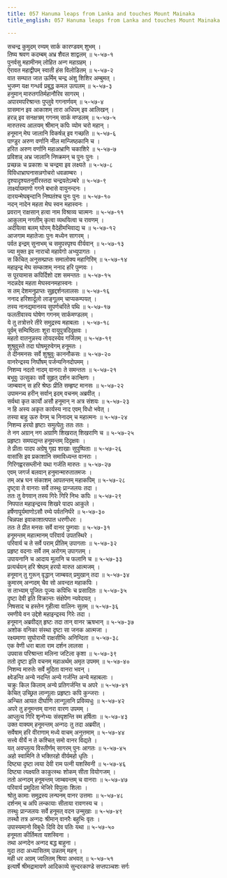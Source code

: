 ```yaml
---
title: 057 Hanuma leaps from Lanka and touches Mount Mainaka
title_english: 057 Hanuma leaps from Lanka and touches Mount Mainaka

---
```


<div class="audioEmbed"  caption="श्रीराम-हरिसीताराममूर्ति-घनपाठिभ्यां वचनम्" src="https://archive.org/download/Ramayana-recitation-Sriram-harisItArAmamUrti-Ghanapaati-v2/Kanda_5/Kanda_5_SK-057-Hanuma_leaps_from_Lanka_and_touches_Mount_Mainaka.mp3"></div>

सचन्द्र कुमुदम् रम्यम् सार्क कारण्डवम् शुभम् ।  
तिष्य श्रवण कदम्बम् अभ्र शैवल शाद्वलम् ॥ ५-५७-१  
पुनर्वसु महामीनम् लोहित अन्ग महाग्रहम् ।  
ऐरावत महाद्वीपम् स्वाती हंस विलोडितम् ॥ ५-५७-२  
वात सम्घात जात ऊर्मिम् चन्द्र अंशु शिशिर अम्बुमत् ।  
भुजम्ग यक्ष गन्धर्व प्रबुद्ध कमल उत्पलम् ॥ ५-५७-३  
हनुमान् मारुतगतिर्महानौरिव सागरम् ।  
अपारमपरिश्रान्तः पुप्लुवे गगनार्णवम् ॥ ५-५७-४  
ग्रासमान इव आकाशम् तारा अधिपम् इव आलिखन् ।  
हरन्न् इव सनक्षत्रम् गगनम् सार्क मण्डलम् ॥ ५-५७-५  
मारुतस्य आलयम् श्रीमान् कपिः व्योम चरो महान् ।  
हनूमान् मेघ जालानि विकर्षन्न् इव गच्छति ॥ ५-५७-६  
पाण्डुर अरुण वर्णानि नील मान्जिष्ठकानि च ।  
हरित अरुण वर्णानि महाअभ्राणि चकाशिरे ॥ ५-५७-७  
प्रविशन्न् अभ्र जालानि निष्क्रमन् च पुनः पुनः ।  
प्रच्छन्नः च प्रकाशः च चन्द्रमा इव लक्ष्यते ॥ ५-५७-८  
विविधाभ्राघनासन्नगोचरो धवळाम्बरः ।  
दृश्यादृश्यतनुर्वीरस्तदा चन्द्रयतेऽम्बरे ॥ ५-५७-९  
तार्क्ष्यायमाणो गगने बभासे वायुनन्दनः ।  
दारयन्मेघबृन्दानि निष्पतंश्च पुनः पुनः ॥ ५-५७-१०  
नदन् नादेन महता मेघ स्वन महास्वनः ।  
प्रवरान् राक्षसान् हत्वा नाम विश्राव्य चात्मनः ॥ ५-५७-११  
आकुलाम् नगतीम् कृत्वा व्यथयित्वा च रावणम् ।  
अर्दयित्वा बलम् घोरम् वैदेहीमभिवाद्य च ॥ ५-५७-१२  
आजगाम महातेजाः पुनः मध्येन सागरम् ।  
पर्वत इन्द्रम् सुनाभम् च समुपस्पृश्य वीर्यवान् ॥ ५-५७-१३  
ज्या मुक्त इव नाराचो महावेगो अभ्युपागतः ।  
स किंचित् अनुसम्प्राप्तः समालोक्य महागिरिम् ॥ ५-५७-१४  
महाइन्द्र मेघ सम्काशम् ननाद हरि पुम्गवः ।  
स पूरयामास कपिर्दिशो दश समन्ततः ॥ ५-५७-१५  
नदन्नदेव महता मेघस्वनमहास्वनः ।  
स तम् देशमनुप्राप्तः सुहृद्दर्शनलालसः ॥ ५-५७-१६  
ननाद हरिशार्दूलो लाङ्गूलम् चाप्यकम्पयत् ।  
तस्य नानद्यमानस्य सुपर्णचरिते पथि ॥ ५-५७-१७  
फलतीवास्य घोषेण गगनम् सार्कमण्डलम् ।  
ये तु तत्रोत्तरे तीरे समुद्रस्य महाबलाः । ५-५७-१८  
पूर्वम् सम्विष्ठिताः शूरा वायुपुत्रदिदृक्षवः ।  
महतो वातनुन्नस्य तोयदस्येव गर्जितम् ॥ ५-५७-१९  
शुश्रुवुस्ते तदा घोषमूरुवेगम् हनूमतः ।  
ते दीनमनसः सर्वे शुश्रुवुः काननौकसः ॥ ५-५७-२०  
वानरेन्द्रस्य निर्घोषम् पर्जन्यनिनदोपमम् ।  
निशम्य नदतो नादम् वानराः ते समन्ततः ॥ ५-५७-२१  
बभूवुः उत्सुकाः सर्वे सुहृत् दर्शन कान्क्षिणः ।  
जाम्बवान् स हरि श्रेष्ठः प्रीति सम्हृष्ट मानसः ॥ ५-५७-२२  
उपामन्त्र्य हरीन् सर्वान् इदम् वचनम् अब्रवीत् ।  
सर्वथा कृत कार्यो असौ हनूमान् न अत्र संशयः ॥ ५-५७-२३  
न हि अस्य अकृत कार्यस्य नाद एवम् विधो भवेत् ।  
तस्या बाहु ऊरु वेगम् च निनादम् च महात्मनः ॥ ५-५७-२४  
निशम्य हरयो हृष्टाः समुत्पेतुः ततः ततः ।  
ते नग अग्रान् नग अग्राणि शिखरात् शिखराणि च ॥ ५-५७-२५  
प्रहृष्टाः समपद्यन्त हनूमन्तम् दिदृक्षवः ।  
ते प्रीताः पादप अग्रेषु गृह्य शाखाः सुपुष्पिताः ॥ ५-५७-२६  
वासांसि इव प्रकाशानि समाविध्यन्त वानराः ।  
गिरिगह्वरसम्लीनो यथा गर्जति मारुतः ॥ ५-५७-२७  
एवम् जगर्ज बलवान् हनुमान्मारुतातमजः ।  
तम् अभ्र घन संकाशम् आपतन्तम् महाकपिम् ॥ ५-५७-२८  
दृष्ट्वा ते वानराः सर्वे तस्थुः प्रान्जलयः तदा ।  
ततः तु वेगवान् तस्य गिरेः गिरि निभः कपिः ॥ ५-५७-२९  
निपपात महाइन्द्रस्य शिखरे पादप आकुले ।  
हर्षेणापूर्यमाणोऽसौ रम्ये पर्वतनिर्घरे ॥ ५-५७-३०  
चिन्नपक्ष इवाकाशात्पपात धरणीधरः ।  
ततः ते प्रीत मनसः सर्वे वानर पुम्गवाः ॥ ५-५७-३१  
हनूमन्तम् महात्मानम् परिवार्य उपतस्थिरे ।  
परिवार्य च ते सर्वे पराम् प्रीतिम् उपागताः ॥ ५-५७-३२  
प्रहृष्ट वदनाः सर्वे तम् अरोगम् उपागतम् ।  
उपायनानि च आदाय मूलानि च फलानि च ॥ ५-५७-३३  
प्रत्यर्चयन् हरि श्रेष्ठम् हरयो मारुत आत्मजम् ।  
हनूमान् तु गुरून् वृद्धान् जाम्बवत् प्रमुखान् तदा ॥ ५-५७-३४  
कुमारम् अन्गदम् चैव सो अवन्दत महाकपिः ।  
स ताभ्याम् पूजितः पूज्यः कपिभिः च प्रसादितः ॥ ५-५७-३५  
दृष्टा देवी इति विक्रान्तः संक्षेपेण न्यवेदयत् ।  
निषसाद च हस्तेन गृहीत्वा वालिनः सुतम् ॥ ५-५७-३६  
रमणीये वन उद्देशे महाइन्द्रस्य गिरेः तदा ।  
हनूमान् अब्रवीद्त् हृष्टः तदा तान् वानर ऋषभान् ॥ ५-५७-३७  
अशोक वनिका संस्था दृष्टा सा जनक आत्मजा ।  
रक्ष्यमाणा सुघोराभी राक्षसीभिः अनिन्दिता ॥ ५-५७-३८  
एक वेणी धरा बाला राम दर्शन लालसा ।  
उपवास परिश्रान्ता मलिना जटिला कृशा ॥ ५-५७-३९  
ततो दृष्टा इति वचनम् महाअर्थम् अमृत उपमम् ॥ ५-५७-४०  
निशम्य मारुतेः सर्वे मुदिता वानरा भवन् ।  
क्ष्वेडन्ति अन्ये नदन्ति अन्ये गर्जन्ति अन्ये महाबलाः ।  
चक्रुः किल किलाम् अन्ये प्रतिगर्जन्ति च अपरे ॥ ५-५७-४१  
केचित् उच्छ्रित लान्गूलाः प्रहृष्टाः कपि कुन्जराः ।  
अन्चित आयत दीर्घाणि लान्गूलानि प्रविव्यधुः ॥ ५-५७-४२  
अपरे तु हनूमन्तम् वानरा वारण उपमम् ।  
आप्लुत्य गिरि शृन्गेभ्यः संस्पृशन्ति स्म हर्षिताः ॥ ५-५७-४३  
उक्त वाक्यम् हनूमन्तम् अन्गदः तु तदा अब्रवीत् ।  
सर्वेषाम् हरि वीराणाम् मध्ये वाचम् अनुत्तमाम् ॥ ५-५७-४४  
सत्त्वे वीर्ये न ते कश्चित् समो वानर विद्यते ।  
यत् अवप्लुत्य विस्तीर्णम् सागरम् पुनः आगतः ॥ ५-५७-४५  
अहो स्वामिनि ते भक्तिरहो वीर्यमहो धृतिः ।  
दिष्ट्या दृष्टा त्वया देवी राम पत्नी यशस्विनी ॥ ५-५७-४६  
दिष्ट्या त्यक्ष्यति काकुत्स्थः शोकम् सीता वियोगजम् ।  
ततो अन्गदम् हनूमन्तम् जाम्बवन्तम् च वानराः ॥ ५-५७-४७  
परिवार्य प्रमुदिता भेजिरे विपुलाः शिलाः ।  
श्रोतु कामाः समुद्रस्य लन्घनम् वानर उत्तमाः ॥ ५-५७-४८  
दर्शनम् च अपि लन्कायाः सीताया रावणस्य च ।  
तस्थुः प्रान्जलयः सर्वे हनूमत् वदन उन्मुखाः ॥ ५-५७-४९  
तस्थौ तत्र अन्गदः श्रीमान् वानरैः बहुभिः वृतः ।  
उपास्यमानो विबुधैः दिवि देव पतिः यथा ॥ ५-५७-५०  
हनूमता कीर्तिमता यशस्विना ।  
तथा अन्गदेन अन्गद बद्ध बाहुना ।  
मुदा तदा अध्यासितम् उन्नतम् महन् ।  
मही धर अग्रम् ज्वलितम् श्रिया अभवत् ॥ ५-५७-५१  
इत्यार्षे श्रीमद्रामायणे आदिकाव्ये सुन्दरकाण्डे सप्तपञ्चशः सर्गः